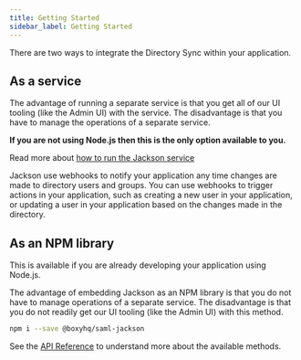 ```yaml
---
title: Getting Started
sidebar_label: Getting Started
---
```


There are two ways to integrate the Directory Sync within your application.

## As a service

The advantage of running a separate service is that you get all of our UI tooling (like the Admin UI) with the service. The disadvantage is that you have to manage the operations of a separate service.

**If you are not using Node.js then this is the only option available to you.**

Read more about [how to run the Jackson service](docs/jackson/deploy/service)

Jackson use webhooks to notify your application any time changes are made to directory users and groups. You can use webhooks to trigger actions in your application, such as creating a new user in your application, or updating a user in your application based on the changes made in the directory.

## As an NPM library

This is available if you are already developing your application using Node.js.

The advantage of embedding Jackson as an NPM library is that you do not have to manage operations of a separate service.
The disadvantage is that you do not readily get our UI tooling (like the Admin UI) with this method.

```bash
npm i --save @boxyhq/saml-jackson
```

See the [API Reference](/docs/directory-sync/api-reference) to understand more about the available methods.
